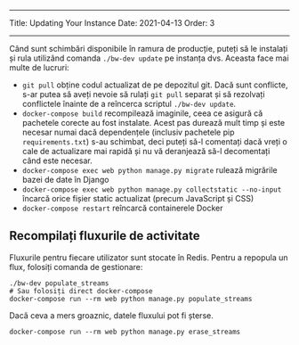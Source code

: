 - - -
Title: Updating Your Instance Date: 2021-04-13 Order: 3
- - -

Când sunt schimbări disponibile în ramura de producție, puteți să le instalați și rula utilizând comanda `./bw-dev update` pe instanța dvs. Aceasta face mai multe de lucruri:

- `git pull` obține codul actualizat de pe depozitul git. Dacă sunt conflicte, s-ar putea să aveți nevoie să rulați `git pull` separat și să rezolvați conflictele înainte de a reîncerca scriptul `./bw-dev update`.
- `docker-compose build` recompilează imaginile, ceea ce asigură că pachetele corecte au fost instalate. Acest pas durează mult timp și este necesar numai dacă dependențele (inclusiv pachetele pip `requirements.txt`) s-au schimbat, deci puteți să-l comentați dacă vreți o cale de actualizare mai rapidă și nu vă deranjează să-l decomentați când este necesar.
- `docker-compose exec web python manage.py migrate` rulează migrările bazei de date în Django
- `docker-compose exec web python manage.py collectstatic --no-input` încarcă orice fișier static actualizat (precum JavaScript și CSS)
- `docker-compose restart` reîncarcă containerele Docker

## Recompilați fluxurile de activitate

Fluxurile pentru fiecare utilizator sunt stocate în Redis. Pentru a repopula un flux, folosiți comanda de gestionare:

``` { .sh }
./bw-dev populate_streams
# Sau folosiți direct docker-compose
docker-compose run --rm web python manage.py populate_streams
```

Dacă ceva a mers groaznic, datele fluxului pot fi șterse.

``` { .sh }
docker-compose run --rm web python manage.py erase_streams
```
